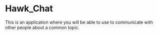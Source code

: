 # Hawk_Chat
This is an application where you will be able to use to communicate with other people about a common topic.
